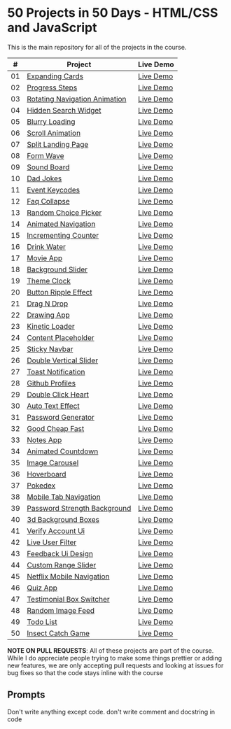 


# 50 Projects in 50 Days - HTML/CSS and JavaScript

This is the main repository for all of the projects in the course.


|  #  | Project                                                                                                                     | Live Demo                                                                         |
| :-: | --------------------------------------------------------------------------------------------------------------------------- | --------------------------------------------------------------------------------- |
| 01  | [Expanding Cards](https://github.com/PacktPublishing/50-Projects-In-50-Days---HTML-CSS-JavaScript/tree/main/expanding-cards)                             | [Live Demo](https://50projects50days.com/projects/expanding-cards/)               |
| 02  | [Progress Steps](https://github.com/PacktPublishing/50-Projects-In-50-Days---HTML-CSS-JavaScript/tree/main/progress-steps)                               | [Live Demo](https://50projects50days.com/projects/progress-steps/)                |
| 03  | [Rotating Navigation Animation](https://github.com/PacktPublishing/50-Projects-In-50-Days---HTML-CSS-JavaScript/tree/main/rotating-nav-animation)                       | [Live Demo](https://50projects50days.com/projects/rotating-navigation-animation/) |
| 04  | [Hidden Search Widget](https://github.com/PacktPublishing/50-Projects-In-50-Days---HTML-CSS-JavaScript/tree/main/hidden-search)                          | [Live Demo](https://50projects50days.com/projects/hidden-search-widget/)          |
| 05  | [Blurry Loading](https://github.com/PacktPublishing/50-Projects-In-50-Days---HTML-CSS-JavaScript/tree/main/blurry-loading)                               | [Live Demo](https://50projects50days.com/projects/blurry-loading/)                |
| 06  | [Scroll Animation](https://github.com/PacktPublishing/50-Projects-In-50-Days---HTML-CSS-JavaScript/tree/main/scroll-animation)                           | [Live Demo](https://50projects50days.com/projects/scroll-animation/)              |
| 07  | [Split Landing Page](https://github.com/PacktPublishing/50-Projects-In-50-Days---HTML-CSS-JavaScript/tree/main/split-landing-page)                       | [Live Demo](https://50projects50days.com/projects/split-landing-page/)            |
| 08  | [Form Wave](https://github.com/PacktPublishing/50-Projects-In-50-Days---HTML-CSS-JavaScript/tree/main/form-input-wave)                                         | [Live Demo](https://50projects50days.com/projects/form-wave/)                     |
| 09  | [Sound Board](https://github.com/PacktPublishing/50-Projects-In-50-Days---HTML-CSS-JavaScript/tree/main/sound-board)                                     | [Live Demo](https://50projects50days.com/projects/sound-board/)                   |
| 10  | [Dad Jokes](https://github.com/PacktPublishing/50-Projects-In-50-Days---HTML-CSS-JavaScript/tree/main/dad-jokes)                                         | [Live Demo](https://50projects50days.com/projects/dad-jokes/)                     |
| 11  | [Event Keycodes](https://github.com/PacktPublishing/50-Projects-In-50-Days---HTML-CSS-JavaScript/tree/main/event-keycodes)                               | [Live Demo](https://50projects50days.com/projects/event-keycodes/)                |
| 12  | [Faq Collapse](https://github.com/PacktPublishing/50-Projects-In-50-Days---HTML-CSS-JavaScript/tree/main/faq-collapse)                                   | [Live Demo](https://50projects50days.com/projects/faq-collapse/)                  |
| 13  | [Random Choice Picker](https://github.com/PacktPublishing/50-Projects-In-50-Days---HTML-CSS-JavaScript/tree/main/random-choice-picker)                   | [Live Demo](https://50projects50days.com/projects/random-choice-picker/)          |
| 14  | [Animated Navigation](https://github.com/PacktPublishing/50-Projects-In-50-Days---HTML-CSS-JavaScript/tree/main/animated-navigation)                     | [Live Demo](https://50projects50days.com/projects/animated-navigation/)           |
| 15  | [Incrementing Counter](https://github.com/PacktPublishing/50-Projects-In-50-Days---HTML-CSS-JavaScript/tree/main/incrementing-counter)                   | [Live Demo](https://50projects50days.com/projects/incrementing-counter/)          |
| 16  | [Drink Water](https://github.com/PacktPublishing/50-Projects-In-50-Days---HTML-CSS-JavaScript/tree/main/drink-water)                                     | [Live Demo](https://50projects50days.com/projects/drink-water/)                   |
| 17  | [Movie App](https://github.com/PacktPublishing/50-Projects-In-50-Days---HTML-CSS-JavaScript/tree/main/movie-app)                                         | [Live Demo](https://50projects50days.com/projects/movie-app/)                     |
| 18  | [Background Slider](https://github.com/PacktPublishing/50-Projects-In-50-Days---HTML-CSS-JavaScript/tree/main/background-slider)                         | [Live Demo](https://50projects50days.com/projects/background-slider/)             |
| 19  | [Theme Clock](https://github.com/PacktPublishing/50-Projects-In-50-Days---HTML-CSS-JavaScript/tree/main/theme-clock)                                     | [Live Demo](https://50projects50days.com/projects/theme-clock/)                   |
| 20  | [Button Ripple Effect](https://github.com/PacktPublishing/50-Projects-In-50-Days---HTML-CSS-JavaScript/tree/main/button-ripple-effect)                   | [Live Demo](https://50projects50days.com/projects/button-ripple-effect/)          |
| 21  | [Drag N Drop](https://github.com/PacktPublishing/50-Projects-In-50-Days---HTML-CSS-JavaScript/tree/main/drag-n-drop)                                     | [Live Demo](https://50projects50days.com/projects/drag-n-drop/)                   |
| 22  | [Drawing App](https://github.com/PacktPublishing/50-Projects-In-50-Days---HTML-CSS-JavaScript/tree/main/drawing-app)                                     | [Live Demo](https://50projects50days.com/projects/drawing-app/)                   |
| 23  | [Kinetic Loader](https://github.com/PacktPublishing/50-Projects-In-50-Days---HTML-CSS-JavaScript/tree/main/kinetic-loader)                               | [Live Demo](https://50projects50days.com/projects/kinetic-loader/)                |
| 24  | [Content Placeholder](https://github.com/PacktPublishing/50-Projects-In-50-Days---HTML-CSS-JavaScript/tree/main/content-placeholder)                     | [Live Demo](https://50projects50days.com/projects/content-placeholder/)           |
| 25  | [Sticky Navbar](https://github.com/PacktPublishing/50-Projects-In-50-Days---HTML-CSS-JavaScript/tree/main/sticky-navigation)                                 | [Live Demo](https://50projects50days.com/projects/sticky-navbar/)                 |
| 26  | [Double Vertical Slider](https://github.com/PacktPublishing/50-Projects-In-50-Days---HTML-CSS-JavaScript/tree/main/double-vertical-slider)               | [Live Demo](https://50projects50days.com/projects/double-vertical-slider/)        |
| 27  | [Toast Notification](https://github.com/PacktPublishing/50-Projects-In-50-Days---HTML-CSS-JavaScript/tree/main/toast-notification)                       | [Live Demo](https://50projects50days.com/projects/toast-notification/)            |
| 28  | [Github Profiles](https://github.com/PacktPublishing/50-Projects-In-50-Days---HTML-CSS-JavaScript/tree/main/github-profiles)                             | [Live Demo](https://50projects50days.com/projects/github-profiles/)               |
| 29  | [Double Click Heart](https://github.com/PacktPublishing/50-Projects-In-50-Days---HTML-CSS-JavaScript/tree/main/double-click-heart)                       | [Live Demo](https://50projects50days.com/projects/double-click-heart/)            |
| 30  | [Auto Text Effect](https://github.com/PacktPublishing/50-Projects-In-50-Days---HTML-CSS-JavaScript/tree/main/auto-text-effect)                           | [Live Demo](https://50projects50days.com/projects/auto-text-effect/)              |
| 31  | [Password Generator](https://github.com/PacktPublishing/50-Projects-In-50-Days---HTML-CSS-JavaScript/tree/main/password-generator)                       | [Live Demo](https://50projects50days.com/projects/password-generator/)            |
| 32  | [Good Cheap Fast](https://github.com/PacktPublishing/50-Projects-In-50-Days---HTML-CSS-JavaScript/tree/main/good-cheap-fast)                             | [Live Demo](https://50projects50days.com/projects/good-cheap-fast/)               |
| 33  | [Notes App](https://github.com/PacktPublishing/50-Projects-In-50-Days---HTML-CSS-JavaScript/tree/main/notes-app)                                         | [Live Demo](https://50projects50days.com/projects/notes-app/)                     |
| 34  | [Animated Countdown](https://github.com/PacktPublishing/50-Projects-In-50-Days---HTML-CSS-JavaScript/tree/main/animated-countdown)                       | [Live Demo](https://50projects50days.com/projects/animated-countdown/)            |
| 35  | [Image Carousel](https://github.com/PacktPublishing/50-Projects-In-50-Days---HTML-CSS-JavaScript/tree/main/image-carousel)                               | [Live Demo](https://50projects50days.com/projects/image-carousel/)                |
| 36  | [Hoverboard](https://github.com/PacktPublishing/50-Projects-In-50-Days---HTML-CSS-JavaScript/tree/main/hoverboard)                                       | [Live Demo](https://50projects50days.com/projects/hoverboard/)                    |
| 37  | [Pokedex](https://github.com/PacktPublishing/50-Projects-In-50-Days---HTML-CSS-JavaScript/tree/main/pokedex)                                             | [Live Demo](https://50projects50days.com/projects/pokedex/)                       |
| 38  | [Mobile Tab Navigation](https://github.com/PacktPublishing/50-Projects-In-50-Days---HTML-CSS-JavaScript/tree/main/mobile-tab-navigation)                 | [Live Demo](https://50projects50days.com/projects/mobile-tab-navigation/)         |
| 39  | [Password Strength Background](https://github.com/PacktPublishing/50-Projects-In-50-Days---HTML-CSS-JavaScript/tree/main/password-strength-background)   | [Live Demo](https://50projects50days.com/projects/password-strength-background/)  |
| 40  | [3d Background Boxes](https://github.com/PacktPublishing/50-Projects-In-50-Days---HTML-CSS-JavaScript/tree/main/3d-boxes-background)                     | [Live Demo](https://50projects50days.com/projects/3d-background-boxes/)           |
| 41  | [Verify Account Ui](https://github.com/PacktPublishing/50-Projects-In-50-Days---HTML-CSS-JavaScript/tree/main/verify-account-ui)                         | [Live Demo](https://50projects50days.com/projects/verify-account-ui/)             |
| 42  | [Live User Filter](https://github.com/PacktPublishing/50-Projects-In-50-Days---HTML-CSS-JavaScript/tree/main/live-user-filter)                           | [Live Demo](https://50projects50days.com/projects/live-user-filter/)              |
| 43  | [Feedback Ui Design](https://github.com/PacktPublishing/50-Projects-In-50-Days---HTML-CSS-JavaScript/tree/main/feedback-ui-design)                       | [Live Demo](https://50projects50days.com/projects/feedback-ui-design/)            |
| 44  | [Custom Range Slider](https://github.com/PacktPublishing/50-Projects-In-50-Days---HTML-CSS-JavaScript/tree/main/custom-range-slider)                     | [Live Demo](https://50projects50days.com/projects/custom-range-slider/)           |
| 45  | [Netflix Mobile Navigation](https://github.com/PacktPublishing/50-Projects-In-50-Days---HTML-CSS-JavaScript/tree/main/netflix-mobile-navigation)         | [Live Demo](https://50projects50days.com/projects/netflix-mobile-navigation/)     |
| 46  | [Quiz App](https://github.com/PacktPublishing/50-Projects-In-50-Days---HTML-CSS-JavaScript/tree/main/quiz-app)                                           | [Live Demo](https://50projects50days.com/projects/quiz-app/)                      |
| 47  | [Testimonial Box Switcher](https://github.com/PacktPublishing/50-Projects-In-50-Days---HTML-CSS-JavaScript/tree/main/testimonial-box-switcher)           | [Live Demo](https://50projects50days.com/projects/testimonial-box-switcher/)      |
| 48  | [Random Image Feed](https://github.com/PacktPublishing/50-Projects-In-50-Days---HTML-CSS-JavaScript/tree/main/random-image-generator)                         | [Live Demo](https://50projects50days.com/projects/random-image-feed/)             |
| 49  | [Todo List](https://github.com/PacktPublishing/50-Projects-In-50-Days---HTML-CSS-JavaScript/tree/main/todo-list)                                         | [Live Demo](https://50projects50days.com/projects/todo-list/)                     |
| 50  | [Insect Catch Game](https://github.com/PacktPublishing/50-Projects-In-50-Days---HTML-CSS-JavaScript/tree/main/insect-catch-game)                         | [Live Demo](https://50projects50days.com/projects/insect-catch-game/)             |

**NOTE ON PULL REQUESTS**: All of these projects are part of the course. While I do appreciate people trying to make some things prettier or adding new features, we are only accepting pull requests and looking at issues for bug fixes so that the code stays inline with the course

## Prompts

Don't write anything except code. don't write comment and docstring in code

